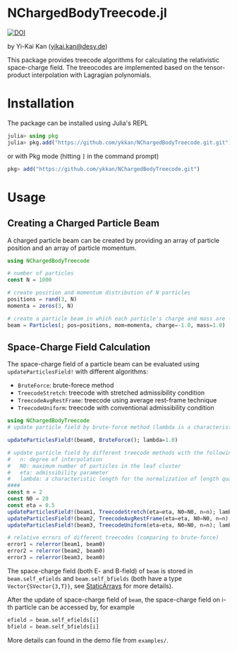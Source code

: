 # NChargedBodyTreecode.jl

[![DOI](https://zenodo.org/badge/DOI/10.5281/zenodo.6109419.svg)](https://doi.org/10.5281/zenodo.6109419)

by Yi-Kai Kan (<yikai.kan@desy.de>)

This package provides treecode algorithms for calculating the relativistic space-charge field. The treeocodes are implemented based on the tensor-product interpolation with Lagragian polynomials.

# Installation
The package can be installed using Julia's REPL
```julia
julia> using pkg
julia> pkg.add("https://github.com/ykkan/NChargedBodyTreecode.git.git")
```
or with Pkg mode (hitting `]` in the command prompt)
```julia
pkg> add("https://github.com/ykkan/NChargedBodyTreecode.git") 
```

# Usage
## Creating a Charged Particle Beam
A charged particle beam can be created by providing an array of particle position and an array of particle momentum.
``` julia
using NChargedBodyTreecode

# number of particles
const N = 1000    

# create position and momentum distribution of N particles
positions = rand(3, N)
momenta = zeros(3, N)

# create a particle beam in which each particle's charge and mass are -1 and 1 
beam = Particles(; pos=positions, mom=momenta, charge=-1.0, mass=1.0) 
```

## Space-Charge Field Calculation
The space-charge field of a particle beam can be evaluated using `updateParticlesField!` with different algorithms:
* `BruteForce`: brute-forece method
* `TreecodeStretch`: treecode with stretched admissibility condition
* `TreecodeAvgRestFrame`: treecode using average rest-frame technique
* `TreecodeUniform`: treecode with conventional admissibility condition 
``` julia
using NChargedBodyTreecode
# update particle field by brute-force method (lambda is a characteristic length for the normalization of length quantity)

updateParticlesField!(beam0, BruteForce(); lambda=1.0)

# update particle field by different treecode methods with the following parameters: 
#   n: degree of interpolation
#   N0: maximum number of particles in the leaf cluster
#   eta: admissibility parameter 
#   lambda: a characteristic length for the normalization of length quantity
####
const n = 2 
const N0 = 20  
const eta = 0.5
updateParticlesField!(beam1, TreecodeStretch(eta=eta, N0=N0, n=n); lambda=1.0)
updateParticlesField!(beam2, TreecodeAvgRestFrame(eta=eta, N0=N0, n=n); lambda=1.0)
updateParticlesField!(beam3, TreecodeUniform(eta=eta, N0=N0, n=n); lambda=1.0)

# relative errors of different treecodes (comparing to brute-force)
error1 = relerror(beam1, beam0) 
error2 = relerror(beam2, beam0)
error3 = relerror(beam3, beam0)
```
The space-charge field (both E- and B-field) of `beam` is stored in `beam.self_efields` and `beam.self_bfields` (both have a type `Vector{SVector{3,T}}`, see [StaticArrays](https://github.com/JuliaArrays/StaticArrays.jl) for more details).

After the update of space-charge field of `beam`, the space-charge field on i-th particle can be accessed by, for example
```julia
efield = beam.self_efields[i]
bfield = beam.self_bfields[i]
```

 More details can found in the demo file from `examples/`.
